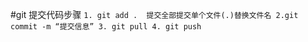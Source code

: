 #git 提交代码步骤
    ```
    1. git add . 
    提交全部提交单个文件(.)替换文件名
    2.git commit -m “提交信息”
    3. git pull
    4. git push
    ```